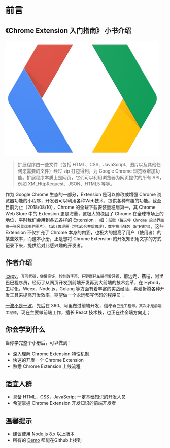 # 前言

## 《Chrome Extension 入门指南》 小书介绍

![](.gitbook/assets/logo_google_developers.png)

> 扩展程序由一些文件（包括 HTML、CSS、JavaScript、图片以及其他任何您需要的文件）经过 zip 打包得到，为 Google Chrome 浏览器增加功能。扩展程序本质上是网页，它们可以利用浏览器为网页提供的所有 API，例如 XMLHttpRequest、JSON、HTML5 等等。

作为 Google Chrome 生态的一部分，Extension 是可以修改或增强 Chrome 浏览器功能的小程序，开发者可以利用各种Web技术，提供各种有趣的功能。截至目前为止（2018/08/10），Chrome 的全球下载安装量稳居第一，其 Chrome Web Store 中的 Extension 更是海量，这极大的稳固了 Chrome 在全球市场上的地位，平时我们会用到各式各样的 Extension ，如：`纸壁（每天将 Chrome 启动界面换一张风景优美的图片），tabs管理器（将tab合并后管理），数字货币钱包（ETH钱包）`，这些 Extension 不仅扩充了 Chrome 本身的内涵，也极大的提高了用户（使用者）的某些效率，而这本小册，正是想将 Chrome Extension 的开发知识用文字的方式记录下来，提供给对此感兴趣的开发者。

## 作者介绍

[icepy](https://github.com/icepy)，`写写代码，做做烹饪，炒炒数字币，狂野摩托车骑行爱好者`，前远光，携程，阿里巴巴程序员，经历了从网页开发到前端开发再到大前端的技术变革，在 Hybrid，工程化，Weex，Node.js，Golang 等方面有着丰富的实战经验，喜爱折腾各种开发工具来提高开发效率，期望做一个永远都写代码的程序员；

[一波不是一波](https://github.com/riskers)，先后在 360、阿里做过前端开发，信奉`自己是工程师，其次才是前端工程师`，现在主要做前端工作，擅长 React 技术栈，也正在往全端方向走；

## 你会学到什么

当你学完整个小册后，可以做到：

* 深入理解 Chrome Extension 特性机制
* 快速的开发一个 Chrome Extension
* 熟悉 Chrome Extension 上线流程

## 适宜人群

* 具备 HTML，CSS，JavaScript 一定基础知识的开发人员
* 希望掌握 Chrome Extension 开发知识的前端开发者

## 温馨提示

* 建议使用 Node.js 8.x 以上版本
* 所有的 [Demo](https://github.com/welearnmore/chrome-extension-demos) 都能在Github上找到

